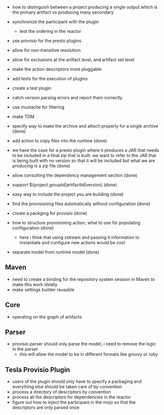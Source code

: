 - how to distinguish between a project producing a single output which is the primary artifact vs producing many secondary
- synchronize the participant with the plugin
  - test the ordering in the reactor
- use provisio for the presto plugins
- allow for non-transitive resolution: <artifact id="g:a:v" transitive="false"/>
- allow for exclusions at the artifact level, and artifact set level
- make the action descriptors more pluggable
- add tests for the execution of plugins
- create a test plugin
- catch version parsing errors and report them correctly
- use mustache for filtering
- make TDM 

- specify way to make the archive and attach properly for a single archive (done)
- add action to copy files into the runtime (done)
- we have the case for a presto plugin where it produces a JAR that needs to be included in a final zip that is built. we want to refer to the JAR that is being built with no version so that it will be included but what we are producing is a zip file (done)
- allow consulting the dependency management section (done)
- support ${project.groupId|artifactId|version} (done)
- easy way to include the project you are building (done)
- find the provisioning files automatically without configuration (done)
- create a packging for provisio (done)

- how to structure provisioning action, what to use for populating configuration (done)
  - here i think that using xstream and passing it information to instantiate and configure new actions would be cool
- separate model from runtime model (done)

## Maven

- need to create a binding for the repository system session in Maven to make this work ideally
- make settings builder reusable

## Core

- operating on the graph of artifacts

## Parser

- provisio parser should only parse the model, i need to remove the logic in the parser
  - this will allow the model to be in different formats like groovy or ruby 

## Tesla Provisio Plugin
- users of the plugin should only have to specify a packaging and everything else should be taken care of by convention
- process a directory of descriptors by convention
- process all the descriptors for dependencies in the reactor
- figure out how to inject the participant in the mojo so that the descriptors are only parsed once